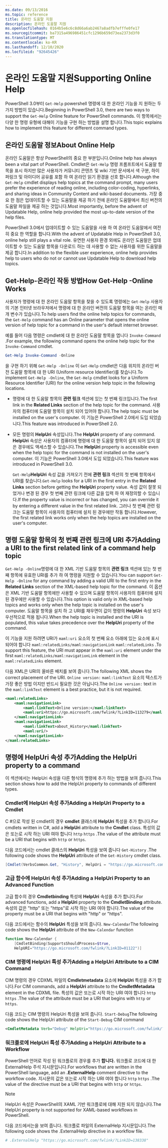 ```yaml
---
ms.date: 09/13/2016
ms.topic: reference
title: 온라인 도움말 지원
description: 온라인 도움말 지원
ms.openlocfilehash: 0164b5e6c6c8d66a6ab2467a8adfb7efffe0fe17
ms.sourcegitcommit: ba7315a496986451cfc1296b659d73ea2373d3f0
ms.translationtype: MT
ms.contentlocale: ko-KR
ms.lasthandoff: 12/10/2020
ms.locfileid: "92645426"
---
```

# <a name="supporting-online-help"></a><span data-ttu-id="1ba75-103">온라인 도움말 지원</span><span class="sxs-lookup"><span data-stu-id="1ba75-103">Supporting Online Help</span></span>

<span data-ttu-id="1ba75-104">PowerShell 3.0부터 `Get-Help` powershell 명령에 대 한 온라인 기능을 지 원하는 두 가지 방법이 있습니다.</span><span class="sxs-lookup"><span data-stu-id="1ba75-104">Beginning in PowerShell 3.0, there are two ways to support the `Get-Help` Online feature for PowerShell commands.</span></span> <span data-ttu-id="1ba75-105">이 항목에서는 다양 한 명령 유형에 대해이 기능을 구현 하는 방법을 설명 합니다.</span><span class="sxs-lookup"><span data-stu-id="1ba75-105">This topic explains how to implement this feature for different command types.</span></span>

## <a name="about-online-help"></a><span data-ttu-id="1ba75-106">온라인 도움말 정보</span><span class="sxs-lookup"><span data-stu-id="1ba75-106">About Online Help</span></span>

<span data-ttu-id="1ba75-107">온라인 도움말은 항상 PowerShell의 중요 한 부분입니다.</span><span class="sxs-lookup"><span data-stu-id="1ba75-107">Online help has always been a vital part of PowerShell.</span></span> <span data-ttu-id="1ba75-108">Cmdlet은 `Get-Help` 명령 프롬프트에서 도움말 항목을 표시 하지만 많은 사용자가 커뮤니티 콘텐츠 및 wiki 기반 문서에서 색 구분, 하이퍼링크 및 아이디어 공유를 포함 하 여 온라인 읽기 환경을 선호 합니다.</span><span class="sxs-lookup"><span data-stu-id="1ba75-108">Although the `Get-Help` cmdlet displays help topics at the command prompt, many users prefer the experience of reading online, including color-coding, hyperlinks, and sharing ideas in Community Content and wiki-based documents.</span></span> <span data-ttu-id="1ba75-109">가장 중요 한 점은 업데이트할 수 있는 도움말을 제공 하기 전에 온라인 도움말에서 최신 버전의 도움말 파일을 제공 하는 것입니다.</span><span class="sxs-lookup"><span data-stu-id="1ba75-109">Most importantly, before the advent of Updatable Help, online help provided the most up-to-date version of the help files.</span></span>

<span data-ttu-id="1ba75-110">PowerShell 3.0에서 업데이트할 수 있는 도움말을 사용 하 여 온라인 도움말에서 여전히 중요 한 역할을 합니다.</span><span class="sxs-lookup"><span data-stu-id="1ba75-110">With the advent of Updatable Help in PowerShell 3.0, online help still plays a vital role.</span></span> <span data-ttu-id="1ba75-111">유연한 사용자 환경 외에도 온라인 도움말은 업데이트할 수 있는 도움말 항목을 다운로드 하는 데 사용할 수 없는 사용자를 위한 도움말을 제공 합니다.</span><span class="sxs-lookup"><span data-stu-id="1ba75-111">In addition to the flexible user experience, online help provides help to users who do not or cannot use Updatable Help to download help topics.</span></span>

## <a name="how-get-help--online-works"></a><span data-ttu-id="1ba75-112">Get-Help-온라인 작동 방법</span><span class="sxs-lookup"><span data-stu-id="1ba75-112">How Get-Help -Online Works</span></span>

<span data-ttu-id="1ba75-113">사용자가 명령에 대 한 온라인 도움말 항목을 찾을 수 있도록 명령에는 `Get-Help` 사용자의 기본 인터넷 브라우저에서 명령에 대 한 온라인 버전의 도움말 항목을 여는 온라인 매개 변수가 있습니다.</span><span class="sxs-lookup"><span data-stu-id="1ba75-113">To help users find the online help topics for commands, the `Get-Help` command has an Online parameter that opens the online version of help topic for a command in the user's default internet browser.</span></span>

<span data-ttu-id="1ba75-114">예를 들어 다음 명령은 cmdlet에 대 한 온라인 도움말 항목을 엽니다 `Invoke-Command` .</span><span class="sxs-lookup"><span data-stu-id="1ba75-114">For example, the following command opens the online help topic for the `Invoke-Command` cmdlet.</span></span>

```powershell
Get-Help Invoke-Command -Online
```

<span data-ttu-id="1ba75-115">을 구현 하기 위해 `Get-Help -Online` 이 `Get-Help` cmdlet은 다음 위치의 온라인 버전 도움말 항목에 대 한 URI (Uniform resource Identifier)를 찾습니다.</span><span class="sxs-lookup"><span data-stu-id="1ba75-115">To implement `Get-Help -Online`, the `Get-Help` cmdlet looks for a Uniform Resource Identifier (URI) for the online version help topic in the following locations.</span></span>

- <span data-ttu-id="1ba75-116">명령에 대 한 도움말 항목의 **관련 링크** 섹션에 있는 첫 번째 링크입니다.</span><span class="sxs-lookup"><span data-stu-id="1ba75-116">The first link in the **Related Links** section of the help topic for the command.</span></span> <span data-ttu-id="1ba75-117">사용자의 컴퓨터에 도움말 항목이 설치 되어 있어야 합니다.</span><span class="sxs-lookup"><span data-stu-id="1ba75-117">The help topic must be installed on the user's computer.</span></span> <span data-ttu-id="1ba75-118">이 기능은 PowerShell 2.0에서 도입 되었습니다.</span><span class="sxs-lookup"><span data-stu-id="1ba75-118">This feature was introduced in PowerShell 2.0.</span></span>

- <span data-ttu-id="1ba75-119">모든 명령의 **HelpUri** 속성입니다.</span><span class="sxs-lookup"><span data-stu-id="1ba75-119">The **HelpUri** property of any command.</span></span> <span data-ttu-id="1ba75-120">**HelpUri** 속성은 사용자의 컴퓨터에 명령에 대 한 도움말 항목이 설치 되어 있지 않은 경우에도 액세스할 수 있습니다.</span><span class="sxs-lookup"><span data-stu-id="1ba75-120">The **HelpUri** property is accessible even when the help topic for the command is not installed on the user's computer.</span></span> <span data-ttu-id="1ba75-121">이 기능은 PowerShell 3.0에서 도입 되었습니다.</span><span class="sxs-lookup"><span data-stu-id="1ba75-121">This feature was introduced in PowerShell 3.0.</span></span>

  <span data-ttu-id="1ba75-122">`Get-Help`**HelpUri** 속성 값을 가져오기 전에 **관련 링크** 섹션의 첫 번째 항목에서 URI를 찾습니다.</span><span class="sxs-lookup"><span data-stu-id="1ba75-122">`Get-Help` looks for a URI in the first entry in the **Related Links** section before getting the **HelpUri** property value.</span></span> <span data-ttu-id="1ba75-123">속성 값이 잘못 되었거나 변경 된 경우 첫 번째 관련 링크에 다른 값을 입력 하 여 재정의할 수 있습니다.</span><span class="sxs-lookup"><span data-stu-id="1ba75-123">If the property value is incorrect or has changed, you can override it by entering a different value in the first related link.</span></span> <span data-ttu-id="1ba75-124">그러나 첫 번째 관련 링크는 도움말 항목이 사용자의 컴퓨터에 설치 된 경우에만 작동 합니다.</span><span class="sxs-lookup"><span data-stu-id="1ba75-124">However, the first related link works only when the help topics are installed on the user's computer.</span></span>

## <a name="adding-a-uri-to-the-first-related-link-of-a-command-help-topic"></a><span data-ttu-id="1ba75-125">명령 도움말 항목의 첫 번째 관련 링크에 URI 추가</span><span class="sxs-lookup"><span data-stu-id="1ba75-125">Adding a URI to the first related link of a command help topic</span></span>

<span data-ttu-id="1ba75-126">`Get-Help -Online`명령에 대 한 XML 기반 도움말 항목의 **관련 링크** 섹션에 있는 첫 번째 항목에 유효한 URI를 추가 하 여 명령을 지원할 수 있습니다.</span><span class="sxs-lookup"><span data-stu-id="1ba75-126">You can support `Get-Help -Online` for any command by adding a valid URI to the first entry in the **Related Links** section of the XML-based help topic for the command.</span></span> <span data-ttu-id="1ba75-127">이 옵션은 XML 기반 도움말 항목에만 사용할 수 있으며 도움말 항목이 사용자의 컴퓨터에 설치 된 경우에만 사용할 수 있습니다.</span><span class="sxs-lookup"><span data-stu-id="1ba75-127">This option is valid only in XML-based help topics and works only when the help topic is installed on the user's computer.</span></span> <span data-ttu-id="1ba75-128">도움말 항목을 설치 하 고 URI를 채우면이 값이 명령의 **HelpUri** 속성 보다 우선적으로 적용 됩니다.</span><span class="sxs-lookup"><span data-stu-id="1ba75-128">When the help topic is installed and the URI is populated, this value takes precedence over the **HelpUri** property of the command.</span></span>

<span data-ttu-id="1ba75-129">이 기능을 지원 하려면 URI가 `maml:uri` 요소의 첫 번째 요소 아래에 있는 요소에 표시 되어야 합니다 `maml:relatedLinks/maml:navigationLink` `maml:relatedLinks` .</span><span class="sxs-lookup"><span data-stu-id="1ba75-129">To support this feature, the URI must appear in the `maml:uri` element under the first `maml:relatedLinks/maml:navigationLink` element in the `maml:relatedLinks` element.</span></span>

<span data-ttu-id="1ba75-130">다음 XML은 URI의 올바른 배치를 보여 줍니다.</span><span class="sxs-lookup"><span data-stu-id="1ba75-130">The following XML shows the correct placement of the URI.</span></span> <span data-ttu-id="1ba75-131">`Online version:` `maml:linkText` 요소의 텍스트가 가장 좋은 방법 이지만 반드시 필요한 것은 아닙니다.</span><span class="sxs-lookup"><span data-stu-id="1ba75-131">The `Online version:` text in the `maml:linkText` element is a best practice, but it is not required.</span></span>

```xml
<maml:relatedLinks>
    <maml:navigationLink>
        <maml:linkText>Online version:</maml:linkText>
        <maml:uri>https://go.microsoft.com/fwlink/?LinkID=113279</maml:uri>
    </maml:navigationLink>
    <maml:navigationLink>
        <maml:linkText>about_History</maml:linkText>
        <maml:uri/>
    </maml:navigationLink>
</maml:relatedLinks>
```

## <a name="adding-the-helpuri-property-to-a-command"></a><span data-ttu-id="1ba75-132">명령에 HelpUri 속성 추가</span><span class="sxs-lookup"><span data-stu-id="1ba75-132">Adding the HelpUri property to a command</span></span>

<span data-ttu-id="1ba75-133">이 섹션에서는 HelpUri 속성을 다른 형식의 명령에 추가 하는 방법을 보여 줍니다.</span><span class="sxs-lookup"><span data-stu-id="1ba75-133">This section shows how to add the HelpUri property to commands of different types.</span></span>

### <a name="adding-a-helpuri-property-to-a-cmdlet"></a><span data-ttu-id="1ba75-134">Cmdlet에 HelpUri 속성 추가</span><span class="sxs-lookup"><span data-stu-id="1ba75-134">Adding a HelpUri Property to a Cmdlet</span></span>

<span data-ttu-id="1ba75-135">C #으로 작성 된 cmdlet의 경우 **cmdlet** 클래스에 **HelpUri** 특성을 추가 합니다.</span><span class="sxs-lookup"><span data-stu-id="1ba75-135">For cmdlets written in C#, add a **HelpUri** attribute to the **Cmdlet** class.</span></span> <span data-ttu-id="1ba75-136">특성의 값은 또는로 시작 하는 URI 여야 합니다 `http` `https` .</span><span class="sxs-lookup"><span data-stu-id="1ba75-136">The value of the attribute must be a URI that begins with `http` or `https`.</span></span>

<span data-ttu-id="1ba75-137">다음 코드에서는 cmdlet 클래스의 **HelpUri** 특성을 보여 줍니다 `Get-History` .</span><span class="sxs-lookup"><span data-stu-id="1ba75-137">The following code shows the **HelpUri** attribute of the `Get-History` cmdlet class.</span></span>

```csharp
[Cmdlet(VerbsCommon.Get, "History", HelpUri = "https://go.microsoft.com/fwlink/?LinkID=001122")]
```

### <a name="adding-a-helpuri-property-to-an-advanced-function"></a><span data-ttu-id="1ba75-138">고급 함수에 HelpUri 속성 추가</span><span class="sxs-lookup"><span data-stu-id="1ba75-138">Adding a HelpUri Property to an Advanced Function</span></span>

<span data-ttu-id="1ba75-139">고급 함수의 경우 **Cmdletbinding** 특성에 **HelpUri** 속성을 추가 합니다.</span><span class="sxs-lookup"><span data-stu-id="1ba75-139">For advanced functions, add a **HelpUri** property to the **CmdletBinding** attribute.</span></span> <span data-ttu-id="1ba75-140">속성의 값은 "http" 또는 "https"로 시작 하는 URI 여야 합니다.</span><span class="sxs-lookup"><span data-stu-id="1ba75-140">The value of the property must be a URI that begins with "http" or "https".</span></span>

<span data-ttu-id="1ba75-141">다음 코드에서는 함수의 **HelpUri** 특성을 보여 줍니다. `New-Calendar`</span><span class="sxs-lookup"><span data-stu-id="1ba75-141">The following code shows the **HelpUri** attribute of the `New-Calendar` function</span></span>

```powershell
function New-Calendar {
    [CmdletBinding(SupportsShouldProcess=$true,
    HelpURI="https://go.microsoft.com/fwlink/?LinkID=01122")]
```

### <a name="adding-a-helpuri-attribute-to-a-cim-command"></a><span data-ttu-id="1ba75-142">CIM 명령에 HelpUri 특성 추가</span><span class="sxs-lookup"><span data-stu-id="1ba75-142">Adding a HelpUri Attribute to a CIM Command</span></span>

<span data-ttu-id="1ba75-143">CIM 명령의 경우 CDXML 파일의 **Cmdletmetadata** 요소에 **HelpUri** 특성을 추가 합니다.</span><span class="sxs-lookup"><span data-stu-id="1ba75-143">For CIM commands, add a **HelpUri** attribute to the **CmdletMetadata** element in the CDXML file.</span></span>
<span data-ttu-id="1ba75-144">특성의 값은 또는로 시작 하는 URI 여야 합니다 `http` `https` .</span><span class="sxs-lookup"><span data-stu-id="1ba75-144">The value of the attribute must be a URI that begins with `http` or `https`.</span></span>

<span data-ttu-id="1ba75-145">다음 코드는 CIM 명령의 HelpUri 특성을 보여 줍니다. `Start-Debug`</span><span class="sxs-lookup"><span data-stu-id="1ba75-145">The following code shows the HelpUri attribute of the `Start-Debug` CIM command</span></span>

```xml
<CmdletMetadata Verb="Debug" HelpUri="https://go.microsoft.com/fwlink/?LinkID=001122"/>
```

### <a name="adding-a-helpuri-attribute-to-a-workflow"></a><span data-ttu-id="1ba75-146">워크플로에 HelpUri 특성 추가</span><span class="sxs-lookup"><span data-stu-id="1ba75-146">Adding a HelpUri Attribute to a Workflow</span></span>

<span data-ttu-id="1ba75-147">PowerShell 언어로 작성 된 워크플로의 경우를 추가 **합니다.** 워크플로 코드에 대 한 ExternalHelp 주석 지시문입니다.</span><span class="sxs-lookup"><span data-stu-id="1ba75-147">For workflows that are written in the PowerShell language, add an **.ExternalHelp** comment directive to the workflow code.</span></span> <span data-ttu-id="1ba75-148">지시문의 값은 또는로 시작 하는 URI 여야 합니다 `http` `https` .</span><span class="sxs-lookup"><span data-stu-id="1ba75-148">The value of the directive must be a URI that begins with `http` or `https`.</span></span>

> [!NOTE]
> <span data-ttu-id="1ba75-149">HelpUri 속성은 PowerShell의 XAML 기반 워크플로에 대해 지원 되지 않습니다.</span><span class="sxs-lookup"><span data-stu-id="1ba75-149">The HelpUri property is not supported for XAML-based workflows in PowerShell.</span></span>

<span data-ttu-id="1ba75-150">다음 코드에서는을 보여 줍니다. 워크플로 파일의 ExternalHelp 지시문입니다.</span><span class="sxs-lookup"><span data-stu-id="1ba75-150">The following code shows the .ExternalHelp directive in a workflow file.</span></span>

```powershell
# .ExternalHelp "https://go.microsoft.com/fwlink/?LinkID=138338"
```
